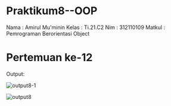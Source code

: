 # Praktikum8--OOP

Nama  : Amirul Mu'minin
Kelas : Ti.21.C2
Nim   : 312110109
Matkul : Pemrograman Berorientasi Object

# Pertemuan ke-12 #

Output:

![output8-1](https://user-images.githubusercontent.com/116171779/208019840-26028b8d-b035-4ab5-ba8d-b10d984db1b6.png)

![output8](https://user-images.githubusercontent.com/116171779/208019798-8334e564-e99d-4835-bb3f-a8575b0d4821.png)
